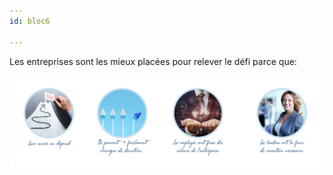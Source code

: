 ```yaml
---
id: bloc6

---
```

Les entreprises sont les mieux placées pour relever le défi parce que:

![](/uploads/entreprise-mieux-placer-2545-x-740-px-2.png)